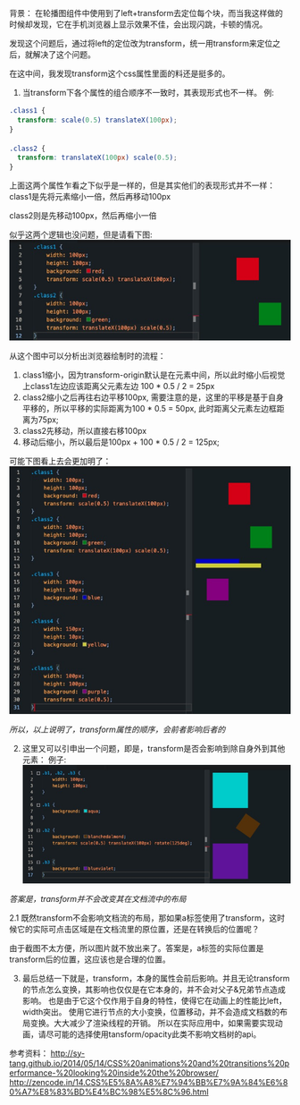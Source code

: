 背景：
在轮播图组件中使用到了left+transform去定位每个块，而当我这样做的时候却发现，它在手机浏览器上显示效果不佳，会出现闪跳，卡顿的情况。

发现这个问题后，通过将left的定位改为transform，统一用transform来定位之后，就解决了这个问题。

在这中间，我发现transform这个css属性里面的料还是挺多的。

1. 当transform下各个属性的组合顺序不一致时，其表现形式也不一样。
例:
```css
.class1 {
  transform: scale(0.5) translateX(100px);
}

.class2 {
  transform: translateX(100px) scale(0.5);
}
```
上面这两个属性乍看之下似乎是一样的，但是其实他们的表现形式并不一样：
class1是先将元素缩小一倍，然后再移动100px

class2则是先移动100px，然后再缩小一倍

似乎这两个逻辑也没问题，但是请看下图:
![tansform](../imgs/20200623182410.jpg)

从这个图中可以分析出浏览器绘制时的流程：
1. class1缩小，因为transform-origin默认是在元素中间，所以此时缩小后视觉上class1左边应该距离父元素左边 100 * 0.5 / 2 = 25px
2. class2缩小之后再往右边平移100px, 需要注意的是，这里的平移是基于自身平移的，所以平移的实际距离为100 * 0.5 = 50px, 此时距离父元素左边框距离为75px;
3. class2先移动，所以直接右移100px
4. 移动后缩小，所以最后是100px + 100 * 0.5 / 2 = 125px;

可能下图看上去会更加明了：
![transform2](../imgs/20200623184149.jpg)

*所以，以上说明了，transform属性的顺序，会前者影响后者的*

2. 这里又可以引申出一个问题，即是，transform是否会影响到除自身外到其他元素：
例子:
![transform3](../imgs/20200628140447.jpg)

*答案是，transform并不会改变其在文档流中的布局*

2.1 既然transform不会影响文档流的布局，那如果a标签使用了transform，这时候它的实际可点击区域是在文档流里的原位置，还是在转换后的位置呢？

由于截图不太方便，所以图片就不放出来了。答案是，a标签的实际位置是transform后的位置，这应该也是合理的位置。

3. 最后总结一下就是，transform，本身的属性会前后影响。并且无论transform的节点怎么变换，其影响也仅仅是在它本身的，并不会对父子&兄弟节点造成影响。
也是由于它这个仅作用于自身的特性，使得它在动画上的性能比left，width突出。
使用它进行节点的大小变换，位置移动，并不会造成文档数的布局变换。大大减少了渲染线程的开销。
所以在实际应用中，如果需要实现动画，请尽可能的选择使用tansform/opacity此类不影响文档树的api。


参考资料：
http://sy-tang.github.io/2014/05/14/CSS%20animations%20and%20transitions%20performance-%20looking%20inside%20the%20browser/
http://zencode.in/14.CSS%E5%8A%A8%E7%94%BB%E7%9A%84%E6%80%A7%E8%83%BD%E4%BC%98%E5%8C%96.html
